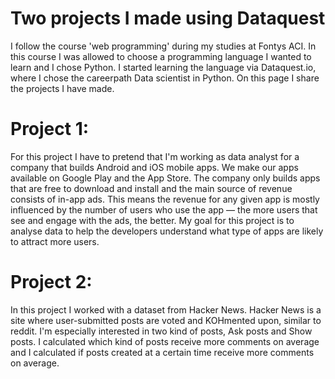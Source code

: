 # Two projects I made using Dataquest

I follow the course 'web programming' during my studies at Fontys ACI. In this course I was allowed to choose a programming language I wanted to learn and I chose Python. I started learning the language via Dataquest.io, where I chose the careerpath Data scientist in Python. On this page I share the projects I have made. 

# Project 1:
For this project I have to pretend that I'm working as data analyst for a company that builds Android and iOS mobile apps. We make our apps available on Google Play and the App Store. The company only builds apps that are free to download and install and the main source of revenue consists of in-app ads. This means the revenue for any given app is mostly influenced by the number of users who use the app — the more users that see and engage with the ads, the better. 
My goal for this project is to analyse data to help the developers understand what type of apps are likely to attract more users.

# Project 2: 
In this project I worked with a dataset from Hacker News. Hacker News is a site where user-submitted posts are voted and KOHmented upon, similar to reddit. 
I'm especially interested in two kind of posts, Ask posts and Show posts. I calculated which kind of posts receive more comments on average and I calculated if posts created at a certain time receive more comments on average. 
